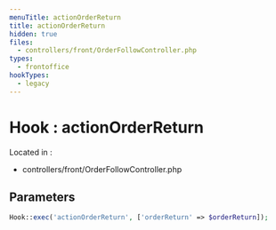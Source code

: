 ```yaml
---
menuTitle: actionOrderReturn
title: actionOrderReturn
hidden: true
files:
  - controllers/front/OrderFollowController.php
types:
  - frontoffice
hookTypes:
  - legacy
---
```


# Hook : actionOrderReturn

Located in :

  - controllers/front/OrderFollowController.php

## Parameters

```php
Hook::exec('actionOrderReturn', ['orderReturn' => $orderReturn]);
```